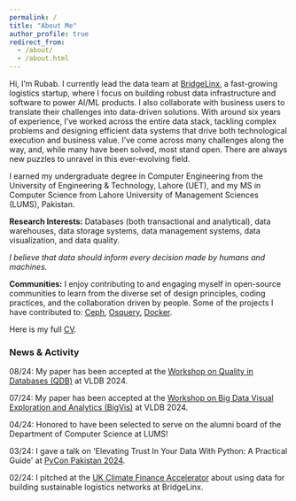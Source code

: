 ```yaml
---
permalink: /
title: "About Me"
author_profile: true
redirect_from: 
  - /about/
  - /about.html
---
```


Hi, I’m Rubab. I currently lead the data team at [BridgeLinx](https://www.crunchbase.com/organization/bridgelinx), a fast-growing logistics startup, where I focus on building robust data infrastructure and software to power AI/ML products. I also collaborate with business users to translate their challenges into data-driven solutions. With around six years of experience, I’ve worked across the entire data stack, tackling complex problems and designing efficient data systems that drive both technological execution and business value. I’ve come across many challenges along the way, and, while many have been solved, most stand open. There are always new puzzles to unravel in this ever-evolving field.

I earned my undergraduate degree in Computer Engineering from the University of Engineering & Technology, Lahore (UET), and my MS in Computer Science from Lahore University of Management Sciences (LUMS), Pakistan.


<b>Research Interests:</b> Databases (both transactional and analytical), data warehouses, data storage systems, data management systems, data visualization, and data quality. 
<p><i>I believe that data should inform every decision made by humans and machines.</i></p>


<b>Communities:</b> I enjoy contributing to and engaging myself in open-source communities to learn from the diverse set of design principles, coding practices, and the collaboration driven by people. Some of the projects I have contributed to: [Ceph](https://ceph.io/en/), [Osquery](https://www.osquery.io/), [Docker](https://www.docker.com/).


Here is my full [CV](http://rubabzs.github.io/files/Rubab_Zahra_Sarfraz_CV.pdf).

### News & Activity
08/24: My paper has been accepted at the [Workshop on Quality in Databases (QDB)](https://hpi.de/naumann/projects/conferences-and-workshops-hosted/qdb-2024.html) at VLDB 2024.

07/24: My paper has been accepted at the [Workshop on Big Data Visual Exploration and Analytics (BigVis)](https://bigvis.imsi.athenarc.gr/bigvis2024/index.html) at VLDB 2024.

04/24: Honored to have been selected to serve on the alumni board of the Department of Computer Science at LUMS!

03/24: I gave a talk on 'Elevating Trust In Your Data With Python: A Practical Guide' at [PyCon Pakistan 2024](https://pycon.pk/).

02/24: I pitched at the [UK Climate Finance Accelerator](https://www.gov.uk/government/publications/climate-finance-accelerator/climate-finance-accelerator) about using data for building sustainable logistics networks at BridgeLinx.


